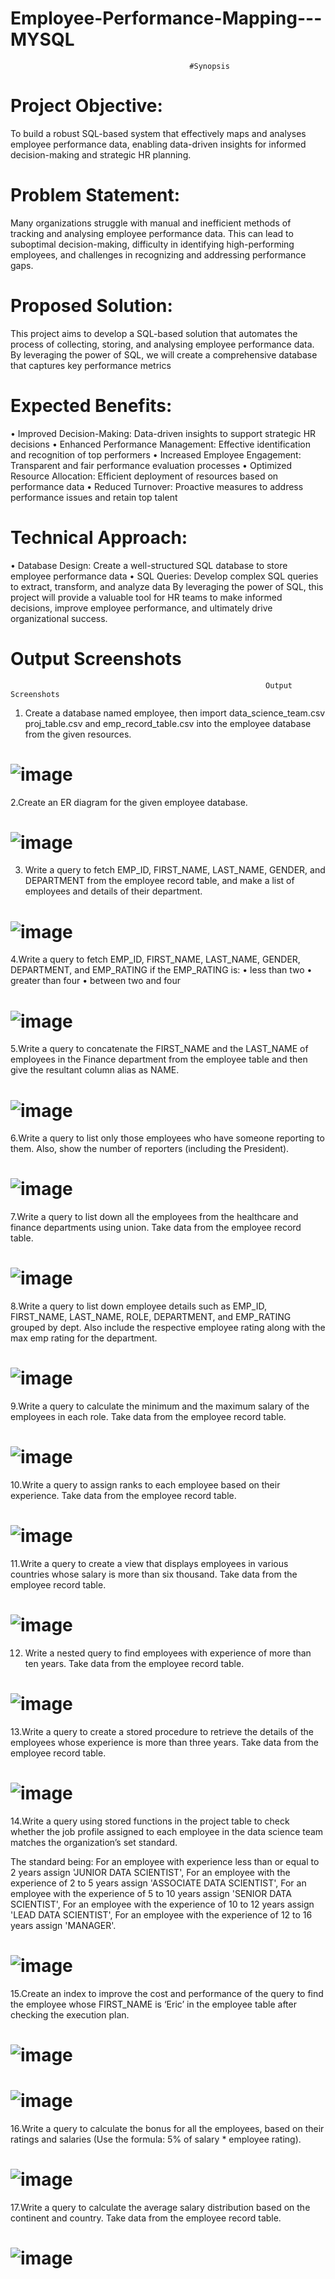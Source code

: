 # Employee-Performance-Mapping---MYSQL
                                            #Synopsis
# Project Objective:
To build a robust SQL-based system that effectively maps and analyses employee performance data, enabling data-driven insights for informed decision-making and strategic HR planning.
# Problem Statement:
Many organizations struggle with manual and inefficient methods of tracking and analysing employee performance data. This can lead to suboptimal decision-making, difficulty in identifying high-performing employees, and challenges in recognizing and addressing performance gaps.
# Proposed Solution:
This project aims to develop a SQL-based solution that automates the process of collecting, storing, and analysing employee performance data. By leveraging the power of SQL, we will create a comprehensive database that captures key performance metrics
# Expected Benefits:
•	Improved Decision-Making: Data-driven insights to support strategic HR decisions
•	Enhanced Performance Management: Effective identification and recognition of top performers
•	Increased Employee Engagement: Transparent and fair performance evaluation processes
•	Optimized Resource Allocation: Efficient deployment of resources based on performance data
•	Reduced Turnover: Proactive measures to address performance issues and retain top talent
# Technical Approach:
•	Database Design: Create a well-structured SQL database to store employee performance data
•	SQL Queries: Develop complex SQL queries to extract, transform, and analyze data
By leveraging the power of SQL, this project will provide a valuable tool for HR teams to make informed decisions, improve employee performance, and ultimately drive organizational success.

# Output Screenshots
                                                             Output Screenshots
1.	Create a database named employee, then import data_science_team.csv proj_table.csv and emp_record_table.csv into the employee database from the given resources.
#   ![image](https://github.com/user-attachments/assets/b58d4ed2-75a6-4d28-bede-51e4674e7ec1)

2.Create an ER diagram for the given employee database.
#  ![image](https://github.com/user-attachments/assets/965a3c5f-c594-4a52-a7aa-93119e8b8dab)

3. Write a query to fetch EMP_ID, FIRST_NAME, LAST_NAME, GENDER, and DEPARTMENT from the employee record table, and make a list of employees and details of their department.
#  ![image](https://github.com/user-attachments/assets/4162a10a-74d6-4998-903c-6d085e99bf99)

 

4.Write a query to fetch EMP_ID, FIRST_NAME, LAST_NAME, GENDER, DEPARTMENT, and EMP_RATING if the EMP_RATING is: 
•	less than two
•	greater than four 
•	between two and four
# ![image](https://github.com/user-attachments/assets/31554a77-907b-4cc7-b3c2-170d7609b645)


 
5.Write a query to concatenate the FIRST_NAME and the LAST_NAME of employees in the Finance department from the employee table and then give the resultant column alias as NAME.
# ![image](https://github.com/user-attachments/assets/9f67042b-ba55-4379-aec4-4ddfddef0976)

 

6.Write a query to list only those employees who have someone reporting to them. Also, show the number of reporters (including the President).
# ![image](https://github.com/user-attachments/assets/eb6fbe06-760d-46ac-bbb1-15541cb188b5)

 

7.Write a query to list down all the employees from the healthcare and finance departments using union. Take data from the employee record table.
# ![image](https://github.com/user-attachments/assets/487d3b35-da80-4678-ae6a-35d8f010bc63)

8.Write a query to list down employee details such as EMP_ID, FIRST_NAME, LAST_NAME, ROLE, DEPARTMENT, and EMP_RATING grouped by dept. Also include the respective employee rating along with the max emp rating for the department.
# ![image](https://github.com/user-attachments/assets/2d9780d6-ee8a-4f2e-aabf-75e4ee37cc5c)

9.Write a query to calculate the minimum and the maximum salary of the employees in each role. Take data from the employee record table.
# ![image](https://github.com/user-attachments/assets/e5a07e15-61f2-4d30-aacc-8a51bd299840)

10.Write a query to assign ranks to each employee based on their experience. Take data from the employee record table.
# ![image](https://github.com/user-attachments/assets/42d72011-a210-4947-bae5-acea7f60c4a8)

11.Write a query to create a view that displays employees in various countries whose salary is more than six thousand. Take data from the employee record table.
# ![image](https://github.com/user-attachments/assets/37c50e7c-9c94-47c2-9d62-800f160a5d9f)

 
12. Write a nested query to find employees with experience of more than ten years. Take data from the employee record table.
# ![image](https://github.com/user-attachments/assets/8d5e50e8-2cb5-435e-bc24-53f960ea44fa)

 
13.Write a query to create a stored procedure to retrieve the details of the employees whose experience is more than three years. Take data from the employee record table.
# ![image](https://github.com/user-attachments/assets/cd58db63-fe84-44e8-a490-a017296e4c2c)

14.Write a query using stored functions in the project table to check whether the job profile assigned to each employee in the data science team matches the organization’s set standard.

The standard being:
For an employee with experience less than or equal to 2 years assign 'JUNIOR DATA SCIENTIST',
For an employee with the experience of 2 to 5 years assign 'ASSOCIATE DATA SCIENTIST',
For an employee with the experience of 5 to 10 years assign 'SENIOR DATA SCIENTIST',
For an employee with the experience of 10 to 12 years assign 'LEAD DATA SCIENTIST',
For an employee with the experience of 12 to 16 years assign 'MANAGER'.
# ![image](https://github.com/user-attachments/assets/697388a0-a38c-4dde-b735-18555ad753c5)
 

15.Create an index to improve the cost and performance of the query to find the employee whose FIRST_NAME is ‘Eric’ in the employee table after checking the execution plan.
# ![image](https://github.com/user-attachments/assets/b896b7b9-7f09-45f4-be77-62a8a208697f)
# ![image](https://github.com/user-attachments/assets/04ffa92b-fe4c-498b-a1ef-794bf3989b59)

16.Write a query to calculate the bonus for all the employees, based on their ratings and salaries (Use the formula: 5% of salary * employee rating).
# ![image](https://github.com/user-attachments/assets/8a7594cd-5cdd-4872-9007-dd78e0a24c35)

 
17.Write a query to calculate the average salary distribution based on the continent and country. Take data from the employee record table.
# ![image](https://github.com/user-attachments/assets/d8356a35-fada-49da-9dae-1d53b1e962aa)

 




